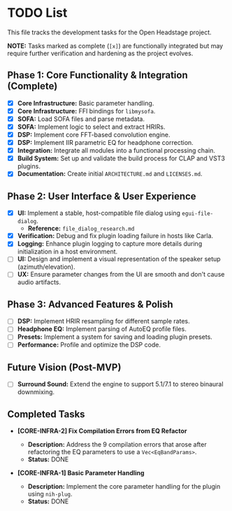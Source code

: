 # TODO List

This file tracks the development tasks for the Open Headstage project.

**NOTE:** Tasks marked as complete (`[x]`) are functionally integrated but may require further verification and hardening as the project evolves.

## Phase 1: Core Functionality & Integration (Complete)

- [x] **Core Infrastructure:** Basic parameter handling.
- [x] **Core Infrastructure:** FFI bindings for `libmysofa`.
- [x] **SOFA:** Load SOFA files and parse metadata.
- [x] **SOFA:** Implement logic to select and extract HRIRs.
- [x] **DSP:** Implement core FFT-based convolution engine.
- [x] **DSP:** Implement IIR parametric EQ for headphone correction.
- [x] **Integration:** Integrate all modules into a functional processing chain.
- [x] **Build System:** Set up and validate the build process for CLAP and VST3 plugins.
- [x] **Documentation:** Create initial `ARCHITECTURE.md` and `LICENSES.md`.

## Phase 2: User Interface & User Experience

- [x] **UI:** Implement a stable, host-compatible file dialog using `egui-file-dialog`.
  - **Reference:** `file_dialog_research.md`
- [x] **Verification:** Debug and fix plugin loading failure in hosts like Carla.
- [x] **Logging:** Enhance plugin logging to capture more details during initialization in a host environment.
- [ ] **UI:** Design and implement a visual representation of the speaker setup (azimuth/elevation).
- [ ] **UX:** Ensure parameter changes from the UI are smooth and don't cause audio artifacts.

## Phase 3: Advanced Features & Polish

- [ ] **DSP:** Implement HRIR resampling for different sample rates.
- [ ] **Headphone EQ:** Implement parsing of AutoEQ profile files.
- [ ] **Presets:** Implement a system for saving and loading plugin presets.
- [ ] **Performance:** Profile and optimize the DSP code.

## Future Vision (Post-MVP)

- [ ] **Surround Sound:** Extend the engine to support 5.1/7.1 to stereo binaural downmixing.


## Completed Tasks

- **[CORE-INFRA-2] Fix Compilation Errors from EQ Refactor**
  - **Description:** Address the 9 compilation errors that arose after refactoring the EQ parameters to use a `Vec<EqBandParams>`.
  - **Status:** DONE

- **[CORE-INFRA-1] Basic Parameter Handling**
  - **Description:** Implement the core parameter handling for the plugin using `nih-plug`.
  - **Status:** DONE